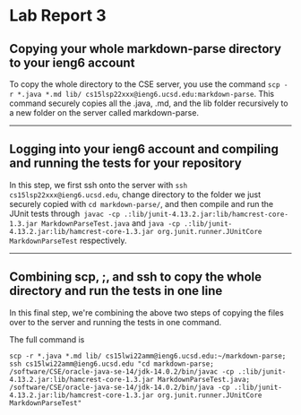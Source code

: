 # Lab Report 3


## Copying your whole markdown-parse directory to your ieng6 account




To copy the whole directory to the CSE server, you use the command ```scp -r *.java *.md lib/ cs15lsp22xxx@ieng6.ucsd.edu:markdown-parse```. This command securely copies all the .java, .md, and the lib folder recursively to a new folder on the server called markdown-parse.

*****************************************

## Logging into your ieng6 account and compiling and running the tests for your repository




In this step, we first ssh onto the server with ```ssh cs15lsp22xxx@ieng6.ucsd.edu```, change directory to the folder we just securely copied with ```cd markdown-parse/```, and then compile and run the JUnit tests through``` javac -cp .:lib/junit-4.13.2.jar:lib/hamcrest-core-1.3.jar MarkdownParseTest.java``` and ```java -cp .:lib/junit-4.13.2.jar:lib/hamcrest-core-1.3.jar org.junit.runner.JUnitCore MarkdownParseTest``` respectively.
*******************************************


## Combining scp, ;, and ssh to copy the whole directory and run the tests in one line


In this final step, we're combining the above two steps of copying the files over to the server and running the tests in one command.

The full command is
```
scp -r *.java *.md lib/ cs15lwi22amm@ieng6.ucsd.edu:~/markdown-parse; ssh cs15lwi22amm@ieng6.ucsd.edu "cd markdown-parse; /software/CSE/oracle-java-se-14/jdk-14.0.2/bin/javac -cp .:lib/junit-4.13.2.jar:lib/hamcrest-core-1.3.jar MarkdownParseTest.java; /software/CSE/oracle-java-se-14/jdk-14.0.2/bin/java -cp .:lib/junit-4.13.2.jar:lib/hamcrest-core-1.3.jar org.junit.runner.JUnitCore MarkdownParseTest"
```

